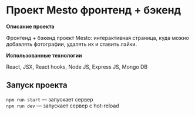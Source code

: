 # Проект Mesto фронтенд + бэкенд

**Описание проекта**

Фронтенд + бэкенд проект Mesto: интерактивная страница, куда можно добавлять фотографии, удалять их и ставить лайки.

**Использованные технологии**

React, JSX, React hooks, Node JS, Express JS, Mongo DB

## Запуск проекта

`npm run start` — запускает сервер  
`npm run dev` — запускает сервер с hot-reload

